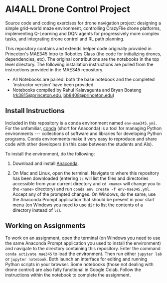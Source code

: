 # AI4ALL Drone Control Project

Source code and coding exercises for drone navigation project: designing a simple grid-world maze environment, controlling CrazyFlie drone platforms, implementing Q-Learning and DQN agents for progressively more complex tasks, and integrating drone control and RL path planning.

This repository contains and extends helper code originally provided in Princeton's MAE345 Intro to Robotics Class (the code for initializing drones, dependencies, etc). The original contributions are the notebooks in the top level directory. The following installation instructions are pulled from the instructions provided in the MAE345 repository.

- All Notebooks are paired: both the base notebook and the completed 'instructor version' have been provided.
- Notebooks compiled by Rahul Kalavagunta and Bryan Boateng (rk3815@princeton.edu, bb8408@princeton.edu)

## Install Instructions 

Included in this repository is a conda environment named `env-mae345.yml`. For the unfamiliar, [conda](https://docs.conda.io/en/latest/) (short for Anaconda) is a tool for managing Python environments --- collections of software and libraries for developing Python programs. Conda environments make it very easy to reproduce and share code with other developers (in this case between the students and AIs).

To install the environment, do the following:

1. Download and install [Anaconda](https://www.anaconda.com/products/individual).

2. On Mac and Linux, open the terminal. Navigate to where this repository has been downloaded (entering `ls` will list the files and directories accessible from your current directory and `cd <name>` will change you to the `<name>` directory) and run `conda env create -f env-mae345.yml`. Accept any of the prompted changes. On Windows, do the same, use the Anaconda Prompt application that should be present in your start menu (on Windows you need to use `dir` to list the contents of a directory instead of `ls`).

## Working on Assignments

To work on an assignment, open the terminal (on Windows you need to use the same Anaconda Prompt application you used to install the environment) and navigate to the directory containing this repository. Enter the command `conda activate mae345` to load the environment. Then run either `jupyter lab` or `jupyter notebook`. Both launch an interface for editing and running Python scripts in your browser. Some notebooks (those not dealing with drone control) are also fully functional in Google Colab. Follow the instructions within the notebook to complete the assignment.

